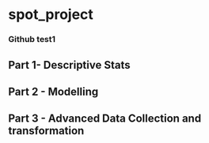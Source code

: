# spot_project


### Github test1

## Part 1- Descriptive Stats


## Part 2 - Modelling


## Part 3 - Advanced Data Collection and transformation
